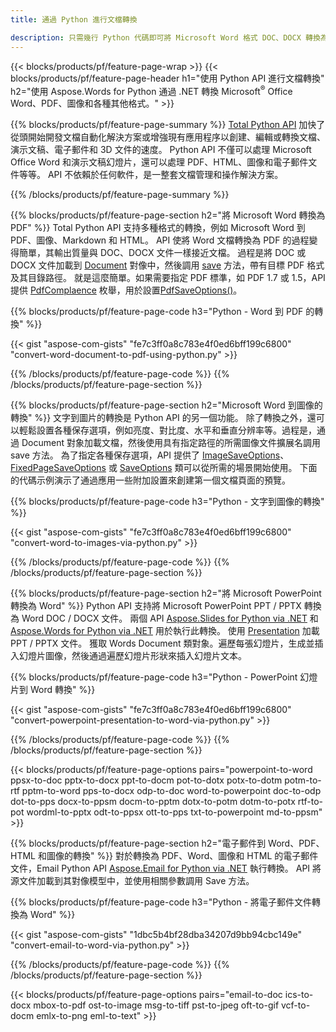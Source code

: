 ```yaml
---
title: 通過 Python 進行文檔轉換 

description: 只需幾行 Python 代碼即可將 Microsoft Word 格式 DOC、DOCX 轉換為 PDF、圖像等以及演示幻燈片、電子郵件消息和 3D 圖像。
---
```


{{< blocks/products/pf/feature-page-wrap >}}
{{< blocks/products/pf/feature-page-header h1="使用 Python API 進行文檔轉換" h2="使用 Aspose.Words for Python 通過 .NET 轉換 Microsoft<sup>&reg;</sup> Office Word、PDF、圖像和各種其他格式。" >}}

{{% blocks/products/pf/feature-page-summary %}}
[Total Python API](https://products.aspose.com/total/python-net/) 加快了從頭開始開發文檔自動化解決方案或增強現有應用程序以創建、編輯或轉換文檔、演示文稿、電子郵件和 3D 文件的速度。 Python API 不僅可以處理 Microsoft Office Word 和演示文稿幻燈片，還可以處理 PDF、HTML、圖像和電子郵件文件等等。 API 不依賴於任何軟件，是一整套文檔管理和操作解決方案。

{{% /blocks/products/pf/feature-page-summary  %}}

{{% blocks/products/pf/feature-page-section  h2="將 Microsoft Word 轉換為 PDF" %}}
Total Python API 支持多種格式的轉換，例如 Microsoft Word 到 PDF、圖像、Markdown 和 HTML。 API 使將 Word 文檔轉換為 PDF 的過程變得簡單，其輸出質量與 DOC、DOCX 文件一樣接近文檔。 過程是將 DOC 或 DOCX 文件加載到 [Document](https://reference.aspose.com/words/python-net/aspose.words/document/) 對像中，然後調用 [save](https://reference.aspose.com/words/python-net/aspose.words/document/save/) 方法，帶有目標 PDF 格式及其目錄路徑。 就是這麼簡單。如果需要指定 PDF 標準，如 PDF 1.7 或 1.5，API 提供 [PdfComplaence](https://reference.aspose.com/words/python-net/aspose.words.saving/pdfcompliance/) 枚舉，用於設置[PdfSaveOptions()](https://reference.aspose.com/words/python-net/aspose.words.saving/pdfsaveoptions/)。 

{{% blocks/products/pf/feature-page-code h3="Python - Word 到 PDF 的轉換" %}}

{{< gist "aspose-com-gists" "fe7c3ff0a8c783e4f0ed6bff199c6800" "convert-word-document-to-pdf-using-python.py" >}}

{{% /blocks/products/pf/feature-page-code  %}}
{{% /blocks/products/pf/feature-page-section %}}

{{% blocks/products/pf/feature-page-section  h2="Microsoft Word 到圖像的轉換" %}}
文字到圖片的轉換是 Python API 的另一個功能。 除了轉換之外，還可以輕鬆設置各種保存選項，例如亮度、對比度、水平和垂直分辨率等。過程是，通過 Document 對象加載文檔，然後使用具有指定路徑的所需圖像文件擴展名調用 save 方法。 為了指定各種保存選項，API 提供了 [ImageSaveOptions](https://reference.aspose.com/words/python-net/aspose.words.saving/imagesaveoptions/)、[FixedPageSaveOptions](https://reference.aspose.com/words/python-net/aspose.words.saving/fixedpagesaveoptions/) 或 [SaveOptions](https://reference.aspose.com/words/python-net/aspose.words.saving/saveoptions/) 類可以從所需的場景開始使用。 下面的代碼示例演示了通過應用一些附加設置來創建第一個文檔頁面的預覽。

{{% blocks/products/pf/feature-page-code h3="Python - 文字到圖像的轉換" %}}

{{< gist "aspose-com-gists" "fe7c3ff0a8c783e4f0ed6bff199c6800" "convert-word-to-images-via-python.py" >}}

{{% /blocks/products/pf/feature-page-code  %}}
{{% /blocks/products/pf/feature-page-section %}}

{{% blocks/products/pf/feature-page-section  h2="將 Microsoft PowerPoint 轉換為 Word" %}}
Python API 支持將 Microsoft PowerPoint PPT / PPTX 轉換為 Word DOC / DOCX 文件。 兩個 API [Aspose.Slides for Python via .NET](https://products.aspose.com/slides/python-net/) 和 [Aspose.Words for Python via .NET](https://products.aspose.com/words/python-net/) 用於執行此轉換。 使用 [Presentation](https://reference.aspose.com/slides/python-net/aspose.slides/presentation/) 加載 PPT / PPTX 文件。 獲取 Words Document 類對象。遍歷每張幻燈片，生成並插入幻燈片圖像，然後通過遍歷幻燈片形狀來插入幻燈片文本。

{{% blocks/products/pf/feature-page-code h3="Python - PowerPoint 幻燈片到 Word 轉換" %}}

{{< gist "aspose-com-gists" "fe7c3ff0a8c783e4f0ed6bff199c6800" "convert-powerpoint-presentation-to-word-via-python.py" >}}


{{% /blocks/products/pf/feature-page-code  %}}
{{% /blocks/products/pf/feature-page-section %}}


{{< blocks/products/pf/feature-page-options pairs="powerpoint-to-word ppsx-to-doc pptx-to-docx ppt-to-docm pot-to-dotx potx-to-dotm potm-to-rtf pptm-to-word pps-to-docx odp-to-doc word-to-powerpoint doc-to-odp dot-to-pps docx-to-ppsm docm-to-pptm dotx-to-potm dotm-to-potx rtf-to-pot wordml-to-pptx odt-to-ppsx ott-to-pps txt-to-powerpoint md-to-ppsm" >}}

{{% blocks/products/pf/feature-page-section  h2="電子郵件到 Word、PDF、HTML 和圖像的轉換" %}}
對於轉換為 PDF、Word、圖像和 HTML 的電子郵件文件，Email Python API [Aspose.Email for Python via .NET](https://products.aspose.com/email/python-net/) 執行轉換。 API 將源文件加載到其對像模型中，並使用相關參數調用 Save 方法。 

{{% blocks/products/pf/feature-page-code h3="Python - 將電子郵件文件轉換為 Word" %}}

{{< gist "aspose-com-gists" "1dbc5b4bf28dba34207d9bb94cbc149e" "convert-email-to-word-via-python.py" >}}

{{% /blocks/products/pf/feature-page-code  %}}
{{% /blocks/products/pf/feature-page-section %}}

{{< blocks/products/pf/feature-page-options pairs="email-to-doc ics-to-docx mbox-to-pdf ost-to-image msg-to-tiff pst-to-jpeg oft-to-gif vcf-to-docm emlx-to-png eml-to-text" >}}